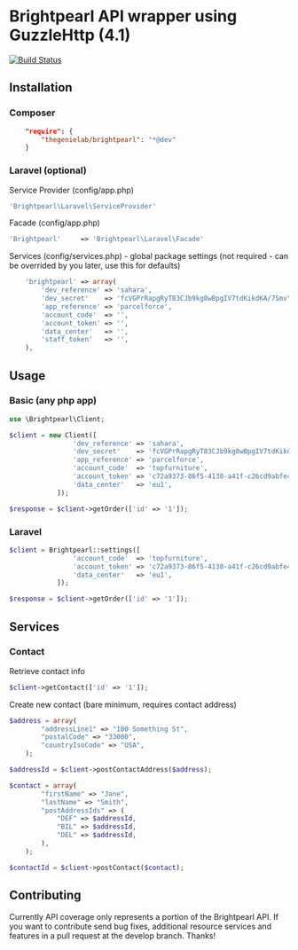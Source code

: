 Brightpearl API wrapper using GuzzleHttp (4.1)
==============================================
[![Build Status](https://travis-ci.org/TheGenieLab/Brightpearl-PHP.svg)](https://travis-ci.org/TheGenieLab/Brightpearl-PHP)

Installation
------------

### Composer

```json
    "require": {
        "thegenielab/brightpearl": "*@dev"
    }
```

### Laravel (optional)

Service Provider (config/app.php)
```php
'Brightpearl\Laravel\ServiceProvider'
```

Facade (config/app.php)
```php
'Brightpearl'     => 'Brightpearl\Laravel\Facade'
```

Services (config/services.php) - global package settings (not required - can be overrided by you later, use this for defaults)
```php
    'brightpearl' => array(
        'dev_reference' => 'sahara',
        'dev_secret'    => 'fcVGPrRapgRyT83CJb9kg8wBpgIV7tdKikdKA/7SmvY=',
        'app_reference' => 'parcelforce',
        'account_code'  => '',
        'account_token' => '',
        'data_center'   => '',
        'staff_token'   => '',
    ),
```

Usage
-----

### Basic (any php app)

```php
use \Brightpearl\Client;

$client = new Client([
                'dev_reference' => 'sahara',
                'dev_secret'    => 'fcVGPrRapgRyT83CJb9kg8wBpgIV7tdKikdKA/7SmvY=',
                'app_reference' => 'parcelforce',
                'account_code'  => 'topfurniture',
                'account_token' => 'c72a9373-86f5-4138-a41f-c26cd9abfe4e',
                'data_center'   => 'eu1',
            ]);

$response = $client->getOrder(['id' => '1']);
```

### Laravel

```php
$client = Brightpearl::settings([
                'account_code'  => 'topfurniture',
                'account_token' => 'c72a9373-86f5-4138-a41f-c26cd9abfe4e',
                'data_center'   => 'eu1',
            ]);

$response = $client->getOrder(['id' => '1']);
```

Services
--------

### Contact

Retrieve contact info
```php
$client->getContact(['id' => '1']);
```

Create new contact (bare minimum, requires contact address)

```php
$address = array(
        "addressLine1" => "100 Something St",
        "postalCode" => "33000",
        "countryIsoCode" => "USA",
    );

$addressId = $client->postContactAddress($address);

$contact = array(
        "firstName" => "Jane",
        "lastName" => "Smith",
        "postAddressIds" => (
            "DEF" => $addressId,
            "BIL" => $addressId,
            "DEL" => $addressId,
        ),
    );

$contactId = $client->postContact($contact);
```

Contributing
------------

Currently API coverage only represents a portion of the Brightpearl API. If you want to contribute send bug fixes, additional resource services and features in a pull request at the develop branch. Thanks!
